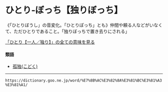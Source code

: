 # ひとり‐ぼっち【独りぼっち】

《「ひとりぼうし」の音変化。「ひとりぽっち」とも》仲間や頼る人などがいなくて、ただひとりであること。「独りぼっちで置き去りにされる」

[「ひとり【一人／独り】」の全ての意味を見る](https://dictionary.goo.ne.jp/word/%E4%B8%80%E4%BA%BA_%28%E3%81%B2%E3%81%A8%E3%82%8A%29/#jn-186348)

#### 類語

-   [孤独(こどく)](https://dictionary.goo.ne.jp/word/%E5%AD%A4%E7%8B%AC/#jn-80502)

---
`https://dictionary.goo.ne.jp/word/%E7%8B%AC%E3%82%8A%E3%81%BC%E3%81%A3%E3%81%A1/`